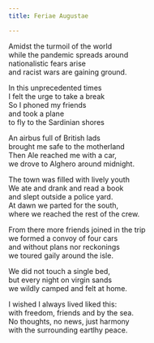 ```yaml
---
title: Feriae Augustae

---
```


Amidst the turmoil of the world   
while the pandemic spreads around    
nationalistic fears arise    
and racist wars are gaining ground.  
  
In this unprecedented times   
I felt the urge to take a break   
So I phoned my friends     
and took a plane   
to fly to the Sardinian shores   

An airbus full of British lads  
brought me safe to the motherland  
Then Ale reached me with a car,    
we drove to Alghero around midnight.  

The town was filled with lively youth   
We ate and drank and read a book  
and slept outside a police yard.  
At dawn we parted for the south,  
where we reached the rest of the crew.  

From there more friends joined in the trip  
we formed a convoy of four cars  
and without plans nor reckonings    
we toured gaily around the isle.    

We did not touch a single bed,   
but every night on virgin sands  
we wildly camped and felt at home.   

I wished I always lived liked this:  
with freedom, friends and by the sea.  
No thoughts, no news, just harmony  
with the surrounding eartlhy peace.  